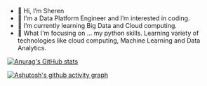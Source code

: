 - 👋 Hi, I’m Sheren
- 👀 I'm a Data Platform Engineer and I’m interested in coding.
- 🌱 I’m currently learning Big Data and Cloud computing. 
- 💞️ What I'm focusing on ...
my python skills. Learning variety of technologies like cloud computing, Machine Learning and Data Analytics.

[![Anurag's GitHub stats](https://github-readme-stats.vercel.app/api?username=sherenshaikh)](https://github.com/anuraghazra/github-readme-stats)

[![Ashutosh's github activity graph](https://github-readme-activity-graph.vercel.app/graph?username=sherenshaikh)](https://github.com/ashutosh00710/github-readme-activity-graph)

<!---
sherenshaikh/sherenshaikh is a ✨ special ✨ repository because its `README.md` (this file) appears on your GitHub profile.
You can click the Preview link to take a look at your changes.
--->
